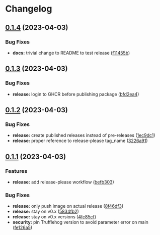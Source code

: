 # Changelog

## [0.1.4](https://github.com/backmarket-oss/random-ingress-operator/compare/v0.1.3...v0.1.4) (2023-04-03)


### Bug Fixes

* **docs:** trivial change to README to test release ([f11455b](https://github.com/backmarket-oss/random-ingress-operator/commit/f11455be7481f4caa0e81998a029ecb5e23e576c))

## [0.1.3](https://github.com/backmarket-oss/random-ingress-operator/compare/v0.1.2...v0.1.3) (2023-04-03)


### Bug Fixes

* **release:** login to GHCR before publishing package ([bfd2ea4](https://github.com/backmarket-oss/random-ingress-operator/commit/bfd2ea470bb8f16578df24097ac00098fca44a39))

## [0.1.2](https://github.com/backmarket-oss/random-ingress-operator/compare/v0.1.1...v0.1.2) (2023-04-03)


### Bug Fixes

* **release:** create published releases instead of pre-releases ([1ec9dc1](https://github.com/backmarket-oss/random-ingress-operator/commit/1ec9dc1f8c0f828019ebf3d9792fb60c5ec18661))
* **release:** proper reference to release-please tag_name ([3226a91](https://github.com/backmarket-oss/random-ingress-operator/commit/3226a9135c8fdd6417ea6dc3381657bd94c5616f))

## [0.1.1](https://github.com/backmarket-oss/random-ingress-operator/compare/v0.1.0...v0.1.1) (2023-04-03)


### Features

* **release:** add release-please workflow ([befb303](https://github.com/backmarket-oss/random-ingress-operator/commit/befb3032e2b89de4201da9796593bf2a19b85316))


### Bug Fixes

* **release:** only push image on actual release ([8f46df3](https://github.com/backmarket-oss/random-ingress-operator/commit/8f46df3dd9ea87d4869054a8539b9a9126e6ad00))
* **release:** stay on v0.x ([5834fb2](https://github.com/backmarket-oss/random-ingress-operator/commit/5834fb2439e91d4ff39e6a09e7ec3f2b11332d71))
* **release:** stay on v0.x versions ([4fc85cf](https://github.com/backmarket-oss/random-ingress-operator/commit/4fc85cf9658af26115f136d4237303acf15eee37))
* **security:** pin Trufflehog version to avoid parameter error on main ([fe126a5](https://github.com/backmarket-oss/random-ingress-operator/commit/fe126a505a8b39ae015f16b0a6a8a5a76cf33574))
